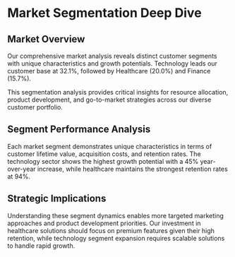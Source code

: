 # Market Segmentation Deep Dive

## Market Overview

Our comprehensive market analysis reveals distinct customer segments with unique characteristics and growth potentials. Technology leads our customer base at 32.1%, followed by Healthcare (20.0%) and Finance (15.7%).

This segmentation analysis provides critical insights for resource allocation, product development, and go-to-market strategies across our diverse customer portfolio.

## Segment Performance Analysis

Each market segment demonstrates unique characteristics in terms of customer lifetime value, acquisition costs, and retention rates. The technology sector shows the highest growth potential with a 45% year-over-year increase, while healthcare maintains the strongest retention rates at 94%.

## Strategic Implications

Understanding these segment dynamics enables more targeted marketing approaches and product development priorities. Our investment in healthcare solutions should focus on premium features given their high retention, while technology segment expansion requires scalable solutions to handle rapid growth.